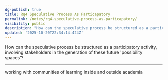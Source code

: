 ```yaml
---
dg-publish: true
title: Rq4 Speculative Process As Particapatory
permalink: /notes/rq4-speculative-process-as-particapatory/
visibility: public
description: "How can the speculative process be structured as a participatory activity, involving stakeholders in the generation of these future 'possibility spaces’?\_\n\n---\n"
updated: '2025-10-20T22:34:14.424Z'
---
```

How can the speculative process be structured as a participatory activity, involving stakeholders in the generation of these future 'possibility spaces’? 

---

working with communities of learning inside and outside academia
